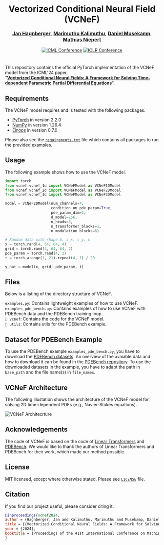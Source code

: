 <p align="center">
  <p align="center">
   <h1 align="center">Vectorized Conditional Neural Field (VCNeF)</h1> 
  </p>
  <p align="center" style="font-size:16px">
    <a target="_blank" href="https://jhagnberger.github.io/"><strong>Jan Hagnberger</strong></a>,
    <a target="_blank" href="https://kmario23.github.io/"><strong>Marimuthu Kalimuthu</strong></a>,
    <a target="_blank" href="https://www.ki.uni-stuttgart.de/institute/team/Musekamp-00001/"><strong>Daniel Musekamp</strong></a>,
    <a target="_blank" href="https://matlog.net/"><strong>Mathias Niepert</strong></a>
  </p>

 <p align="center">
  <a href='https://icml.cc/virtual/2024/poster/32919'><img src="https://img.shields.io/badge/ICML'24%20Main-Conference-red?style=flat&logoSize=auto&labelColor=darkgreen" alt="ICML Conference"></a>
  <a href='https://iclr.cc/virtual/2024/21341'><img src="https://img.shields.io/badge/AI4DifferentialEquations%20in%20Science%40ICLR'24-Conference-red?style=flat&logoSize=auto&labelColor=darkgreen" alt="ICLR Conference"></a>
 </p>

#
 
This repository contains the official PyTorch implementation of the VCNeF model from the ICML'24 paper,  
"[**Vectorized Conditional Neural Fields: A Framework for Solving Time-dependent Parametric Partial Differential Equations**](https://arxiv.org/abs/2406.03919)".

## Requirements

The VCNeF model requires and is tested with the following packages.
- [PyTorch](https://pytorch.org) in version 2.2.0
- [NumPy](https://numpy.org) in version 1.26.4
- [Einops](https://einops.rocks) in version 0.7.0


Please also see the [``requirements.txt``](./requirements.txt) file which contains all packages to run the provided examples.


## Usage

The following example shows how to use the VCNeF model.

```python
import torch
from vcnef.vcnef_1d import VCNeFModel as VCNeF1DModel
from vcnef.vcnef_2d import VCNeFModel as VCNeF2DModel
from vcnef.vcnef_3d import VCNeFModel as VCNeF3DModel

model = VCNeF2DModel(num_channels=4,
                     condition_on_pde_param=True,
                     pde_param_dim=2,
                     d_model=256,
                     n_heads=8,
                     n_transformer_blocks=1,
                     n_modulation_blocks=6)

# Random data with shape b, s_x, s_y, c
x = torch.rand(4, 64, 64, 4)
grid = torch.rand(4, 64, 64, 2)
pde_param = torch.rand(4, 2)
t = torch.arange(1, 21).repeat(4, 1) / 20

y_hat = model(x, grid, pde_param, t)
```

## Files
Below is a listing of the directory structure of VCNeF.

``examples.py``: Contains lightweight examples of how to use VCNeF. \
``examples_pde_bench.py``: Contains examples of how to use VCNeF with PDEBench data and the PDEBench training loop. \
``📂 vcnef``: Contains the code for the VCNeF model. \
``📂 utils``: Contains utils for the PDEBench example.


## Dataset for PDEBench Example

To use the PDEBench example ``examples_pde_bench.py``, you have to download the [PDEBench datasets](https://darus.uni-stuttgart.de/dataset.xhtml?persistentId=doi:10.18419/darus-2986). An overview of the avaiable data and how to download it can be found in the [PDEBench repository](https://github.com/pdebench/PDEBench/tree/main/pdebench/data_download). To use the downloaded datasets in the example, you have to adapt the path in ``base_path`` and the file name(s) in ``file_names``.


## VCNeF Architecture
The following illustation shows the architecture of the VCNeF model for solving 2D time-dependent PDEs (e.g., Navier-Stokes equations).

![VCNeF Architecrture](img/vcnef_architecture.svg)


## Acknowledgements

The code of VCNeF is based on the code of [Linear Transformers](https://github.com/idiap/fast-transformers) and [PDEBench](https://github.com/pdebench/PDEBench). We would like to thank the authors of Linear Transformers and PDEBench for their work, which made our method possible.


## License

MIT licensed, except where otherwise stated. Please see [`LICENSE`](./LICENSE) file.


## Citation
If you find our project useful, please consider citing it.

```bibtex
@inproceedings{vcnef2024,
author = {Hagnberger, Jan and Kalimuthu, Marimuthu and Musekamp, Daniel and Niepert, Mathias},
title = {{Vectorized Conditional Neural Fields: A Framework for Solving Time-dependent Parametric Partial Differential Equations}},
year = {2024},
booktitle = {Proceedings of the 41st International Conference on Machine Learning (ICML 2024)}
}
```
